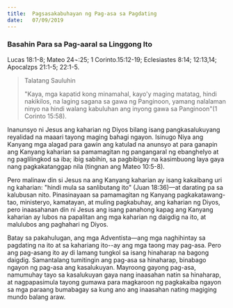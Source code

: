 ```yaml
---
title:  Pagsasakabuhayan ng Pag-asa sa Pagdating
date:   07/09/2019
---
```


### Basahin Para sa Pag-aaral sa Linggong Ito
Lucas 18:1-8; Mateo 24¬:25; 1 Corinto.15:12-19; Eclesiastes 8:14; 12:13,14; Apocalzps 21:1-5; 22:1-5.

> <p>Talatang Sauluhin</p>
> "Kaya, mga kapatid kong minamahal, kayo'y maging matatag, hindi nakikilos, na laging sagana sa gawa ng Panginoon, yamang nalalaman ninyo na hindi walang kabuluhan ang inyong gawa sa Panginoon"(1 Corinto 15:58).

Inanunsyo ni Jesus ang kaharian ng Diyos bilang isang pangkasalukuyang reyalidad na maaari tayong maging bahagi ngayon. Isinugo Niya ang Kanyang mga alagad para gawin ang katulad na anunsyo at para ganapin ang Kanyang kaharian sa pamamagitan ng pangangaral ng ebangheIyo at ng paglilingkod sa iba; ibig sabihin, sa pagbibigay na kasimbuong laya gaya nang pagkakatanggap nila (tingnan ang Mateo 10:5-8).	

Pero malinaw din si Jesus na ang Kanyang kaharian ay isang kakaibang uri ng kaharian: "hindi mula sa sanlibutang ito" (Juan 18:36)—at darating pa sa kalubusan nito. Pinasinayaan sa pamamagitan ng Kanyang pagkakatawang-tao, ministeryo, kamatayan, at muling pagkabuhay, ang kaharian ng Diyos, pero inaasahanan din ni Jesus ang isang panahong kapag ang Kanyang kaharian ay lubos na papalitan ang mga kaharian ng daigdig na ito, at malulubos ang paghahari ng Diyos.

Batay sa pakahulugan, ang mga Adventista—ang mga naghihintay sa pagdating na ito at sa kahariang ito--ay ang mga taong may pag-asa. Pero ang pag-asang ito ay di lamang tungkol sa isang hinaharap na bagong daigdig. Samantalang tumitingin ang pag-asa sa hinaharap, binabago ngayon ng pag-asa ang kasalukuyan. Mayroong gayong pag-asa, namumuhay tayo sa kasalukuyan gaya nang inaasahan natin sa hinaharap, at nagpapasimula tayong gumawa para magkaroon ng pagkakaiba ngayon sa mga paraang bumabagay sa kung ano ang inaasahan nating magiging mundo balang araw.